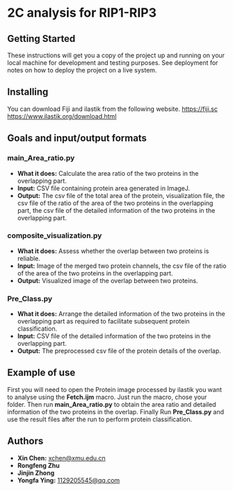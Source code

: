 # 2C analysis for RIP1-RIP3

## Getting Started

These instructions will get you a copy of the project up and running on your local machine for development and testing purposes. See deployment for notes on how to deploy the project on a live system.

## Installing
You can download Fiji and ilastik from the following website.
https://fiji.sc
https://www.ilastik.org/download.html

## Goals and input/output formats

 ### main_Area_ratio.py
 

 - **What it does:** Calculate the area ratio of the two proteins in the overlapping part.
 - **Input:** CSV file containing protein area generated in ImageJ.
 - **Output:** The csv file of the total area of the protein, visualization file, the csv file of the ratio of the area of the two proteins in the overlapping part, the csv file of the detailed information of the two proteins in the overlapping part.
 
 ### composite_visualization.py
 
 - **What it does:** Assess whether the overlap between two proteins is reliable.
 - **Input:** Image of the merged two protein channels, the csv file of the ratio of the area of the two proteins in the overlapping part.
 - **Output:** Visualized image of the overlap between two proteins.

### Pre_Class.py

 - **What it does:** Arrange the detailed information of the two proteins in the overlapping part as required to facilitate subsequent protein classification.
 - **Input:** CSV file of the detailed information of the two proteins in the overlapping part.
 - **Output:** The preprocessed csv file of the protein details of the overlap.

## Example of use
First you will need to open the Protein image processed by ilastik you want to analyse using the **Fetch.ijm** macro. Just run the macro, chose your folder.
Then run **main_Area_ratio.py** to obtain the area ratio and detailed information of the two proteins in the overlap.
Finally Run **Pre_Class.py** and use the result files after the run to perform protein classification.

## Authors

 - **Xin Chen:** xchen@xmu.edu.cn
 - **Rongfeng Zhu**
 - **Jinjin Zhong**
 - **Yongfa Ying:** 1129205545@qq.com
